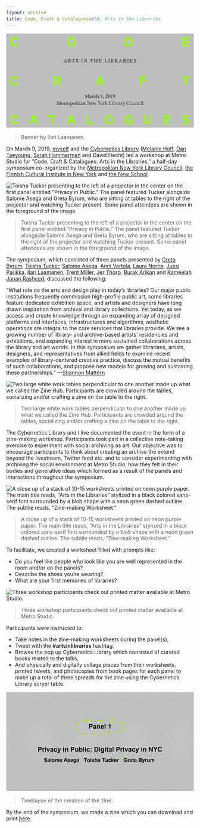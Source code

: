 ```yaml
---
layout: archive
title: Code, Craft & Catalogues&#58; Arts in the Libraries
---
```


![Banner by Ilari Laamanen.](/assets/img/archive/arts-in-libraries/arts-in-libraries1.jpg)
>Banner by Ilari Laamanen.

On March 9, 2019, [myself](https://twitter.com/netabomani/status/1104396722707542018) and the [Cybernetics Library](https://cybernetics.social/) ([Melanie Hoff](https://melanie-hoff.com), [Dan Taeyoung](http://dantaeyoung.com/), [Sarah Hammerman](https://sarahhamerman.com/) and David Hecht) led a workshop at Metro Studio for “Code, Craft & Catalogues: Arts in the Libraries,” a half-day symposium co-organized by the [Metropolitan New York Library Council](https://metro.org/), [the Finnish Cultural Institute in New York](http://fciny.org/) and [the New School](https://www.newschool.edu).


![Toisha Tucker presenting to the left of a projector in the center on the first panel entitled “Privacy in Public.” The panel featured Tucker alongside Salome Asega and Greta Byrum, who are sitting at tables to the right of the projector and watching Tucker present. Some panel attendees are shown in the foreground of the image.](/assets/img/archive/arts-in-libraries/arts-in-libraries2.jpg)
>Toisha Tucker presenting to the left of a projector in the center on the first panel entitled “Privacy in Public.” The panel featured Tucker alongside Salome Asega and Greta Byrum, who are sitting at tables to the right of the projector and watching Tucker present. Some panel attendees are shown in the foreground of the image.

The symposium, which consisted of three panels presented by [Greta Byrum](https://www.digitalequitylab.org/), [Toisha Tucker](http://toishatucker.tumblr.com/), [Salome Asega](http://www.salome.zone/), [Anni Vartola](http://archinfo.fi/en/2018/05/mind-building-curator-and-exhibition-team/), [Laura Norris](https://fi.linkedin.com/in/norrila), [Jussi Parikka](https://jussiparikka.net/), [Ilari Laamanen](http://ilarilaamanen.com/), [Trent Miller](http://madisonbubbler.org/our-team/), [Jer Thorp](https://www.jerthorp.com/), [Burak Arikan](https://burak-arikan.com/) and [Kameelah Janan Rasheed](https://artadia.org/artist/kameelah-rasheed/), discussed the following:


“What role do the arts and design play in today’s libraries? Our major public institutions frequently commission high-profile public art, some libraries feature dedicated exhibition space, and artists and designers have long drawn inspiration from archival and library collections. Yet today, as we access and create knowledge through an expanding array of designed platforms and interfaces, infrastructures and algorithms, aesthetic operations are integral to the core services that libraries provide. We see a growing number of library- and archive-based artists’ residencies and exhibitions, and expanding interest in more sustained collaborations across the library and art worlds. In this symposium we gather librarians, artists, designers, and representatives from allied fields to examine recent examples of library-centered creative practice, discuss the mutual benefits of such collaborations, and propose new models for growing and sustaining these partnerships.” —[Shannon Mattern](http://wordsinspace.net/shannon/code-craft-catalogues-arts-in-the-libraries-2019/)


![Two large white work tables perpendicular to one another made up what we called the Zine Hub. Participants are crowded around the tables, socializing and/or crafting a zine on the table to the right.](/assets/img/archive/arts-in-libraries/arts-in-libraries3.jpg)
>Two large white work tables perpendicular to one another made up what we called the Zine Hub. Participants are crowded around the tables, socializing and/or crafting a zine on the table to the right.

The Cybernetics Library and I live documented the event in the form of a zine-making workshop. Participants took part in a collective note-taking exercise to experiment with social archiving as art. Our objective was to encourage participants to think about creating an archive the extend beyond the livestream, Twitter feed etc. and to consider experimenting with archiving the social environment at Metro Studio, how they felt in their bodies and generative ideas which formed as a result of the panels and interactions throughout the symposium.


![A close up of a stack of 10-15 worksheets printed on neon purple paper. The main title reads, “Arts in the Libraries” stylized in a black colored sans-serif font surrounded by a blob shape with a neon green dashed outline. The subtile reads, “Zine-making Worksheet.”](/assets/img/archive/arts-in-libraries/arts-in-libraries4.jpg)
>A close up of a stack of 10-15 worksheets printed on neon purple paper. The main title reads, “Arts in the Libraries” stylized in a black colored sans-serif font surrounded by a blob shape with a neon green dashed outline. The subtile reads, “Zine-making Worksheet.”


To facilitate, we created a worksheet filled with prompts like:
-  Do you feel like people who look like you are well represented in the room and/or on the panels?
-  Describe the shoes you’re wearing?
- What are your first memories of libraries?


![Three workshop participants check out printed matter available at Metro Studio.](/assets/img/archive/arts-in-libraries/arts-in-libraries5.jpg)
>Three workshop participants check out printed matter available at Metro Studio.

Participants were instructed to:
- Take notes in the zine-making worksheets during the panel(s),
- Tweet with the **#artsinlibraries** hashtag,
- Browse the pop up Cybernetics Library which consisted of curated books related to the talks,
- And physically and digitally collage pieces from their worksheets, printed tweets, and photocopies from book pages for each panel to make up a total of three spreads for the zine using the Cybernetics Library scryer table.

![Timelapse of the creation of the zine.](/assets/img/archive/arts-in-libraries/arts-in-libraries6.gif)
>Timelapse of the creation of the zine.

By the end of the symposium, we made a zine which you can download and print [here](http://wordsinspace.net/shannon/wp-content/uploads/2019/03/arts-in-the-libraries_medium-res_zine.pdf).


